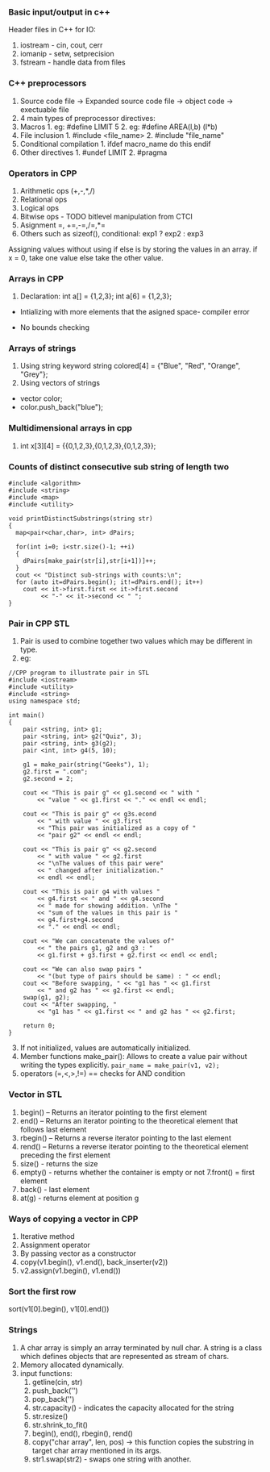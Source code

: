 ### Basic input/output in c++

Header files in C++ for IO:
1. iostream - cin, cout, cerr
2. iomanip - setw, setprecision
3. fstream - handle data from files

### C++ preprocessors
1. Source code file -> Expanded source code file -> object code ->
exectuable file
2. 4 main types of preprocessor directives:
  1. Macros
    1. eg: #define LIMIT 5
    2. eg: #define AREA(l,b) (l*b)
  2. File inclusion
    1. #include <file_name>
    2. #include "file_name"
  3. Conditional compilation
    1. ifdef macro_name do this endif
  4. Other directives
    1. #undef LIMIT
    2. #pragma

### Operators in CPP
1. Arithmetic ops (+,-,*,/)
2. Relational ops
3. Logical ops
4. Bitwise ops - TODO bitlevel manipulation from CTCI
5. Asignment =, +=,-=,/=,*=
6. Others such as sizeof(), conditional: exp1 ? exp2 : exp3

Assigning values without using if else is by storing the values in
an array. if x = 0, take one value else take the other value.

### Arrays in CPP
1. Declaration:
int a[] = {1,2,3};
int a[6] = {1,2,3};

- Intializing with more elements that the asigned space- compiler error

- No bounds checking

### Arrays of strings
1. Using string keyword
string colored[4] = {"Blue", "Red", "Orange", "Grey"};
2. Using vectors of strings
- vector<string> color;
- color.push_back("blue");

### Multidimensional arrays in cpp
1. int x[3][4] = {{0,1,2,3},{0,1,2,3},{0,1,2,3}};

### Counts of distinct consecutive sub string of length two
```
#include <algorithm>
#include <string>
#include <map>
#include <utility>

void printDistinctSubstrings(string str)
{
  map<pair<char,char>, int> dPairs;

  for(int i=0; i<str.size()-1; ++i)
  {
    dPairs[make_pair(str[i],str[i+1])]++;
  }
  cout << "Distinct sub-strings with counts:\n";
  for (auto it=dPairs.begin(); it!=dPairs.end(); it++)
    cout << it->first.first << it->first.second
         << "-" << it->second << " ";
}
```

### Pair in CPP STL
1. Pair is used to combine together two values which may be different in type.
2. eg:
```
//CPP program to illustrate pair in STL
#include <iostream>
#include <utility>
#include <string>
using namespace std;

int main()
{
    pair <string, int> g1;
    pair <string, int> g2("Quiz", 3);
    pair <string, int> g3(g2);
    pair <int, int> g4(5, 10);

    g1 = make_pair(string("Geeks"), 1);
    g2.first = ".com";
    g2.second = 2;

    cout << "This is pair g" << g1.second << " with "
        << "value " << g1.first << "." << endl << endl;

    cout << "This is pair g" << g3s.econd
        << " with value " << g3.first
        << "This pair was initialized as a copy of "
        << "pair g2" << endl << endl;

    cout << "This is pair g" << g2.second
        << " with value " << g2.first
        << "\nThe values of this pair were"
        << " changed after initialization."
        << endl << endl;

    cout << "This is pair g4 with values "
        << g4.first << " and " << g4.second
        << " made for showing addition. \nThe "
        << "sum of the values in this pair is "
        << g4.first+g4.second
        << "." << endl << endl;

    cout << "We can concatenate the values of"
        << " the pairs g1, g2 and g3 : "
        << g1.first + g3.first + g2.first << endl << endl;

    cout << "We can also swap pairs "
        << "(but type of pairs should be same) : " << endl;
    cout << "Before swapping, " << "g1 has " << g1.first
        << " and g2 has " << g2.first << endl;
    swap(g1, g2);
    cout << "After swapping, "
        << "g1 has " << g1.first << " and g2 has " << g2.first;

    return 0;
}
```
3. If not initialized, values are automatically initialized.
4. Member functions
make_pair(): Allows to create a value pair without writing the
types explicitly.
`pair_name = make_pair(v1, v2);`
5. operators (=,<,>,!=)
== checks for AND condition

### Vector in STL
1. begin() – Returns an iterator pointing to the first element
2. end() – Returns an iterator pointing to the theoretical element that follows last element
3. rbegin() – Returns a reverse iterator pointing to the last element
4. rend() – Returns a reverse iterator pointing to the theoretical element preceding the first element
5. size() - returns the size
6. empty() - returns whether the container is empty or not
7.front() = first element
8. back() - last element
9. at(g) - returns element at position g

### Ways of copying a vector in CPP
1. Iterative method
2. Assignment operator
3. By passing vector as a constructor
4. copy(v1.begin(), v1.end(), back_inserter(v2))
5. v2.assign(v1.begin(), v1.end())


### Sort the first row
sort(v1[0].begin(), v1[0].end())


### Strings
1. A char array is simply an array terminated by null char. A string is a class which defines objects that are represented as stream
of chars. 
2. Memory allocated dynamically. 
3. input functions: 
    1. getline(cin, str) 
    2. push_back('<insert some char>')
    3. pop_back('<removes last char from the string>')
    4. str.capacity() - indicates the capacity allocated for the string
    5. str.resize()
    6. str.shrink_to_fit()
    7. begin(), end(), rbegin(), rend()
    8. copy("char array", len, pos) -> this function copies the substring in target char array mentioned in its args. 
    9. str1.swap(str2) - swaps one string with another. 